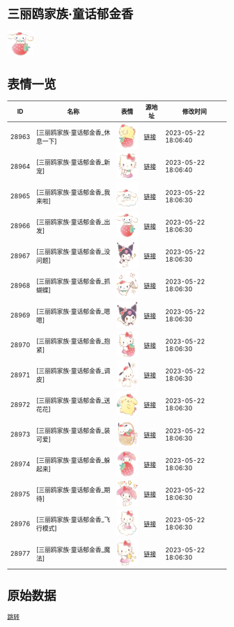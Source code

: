 # 三丽鸥家族·童话郁金香

<img src="./cover.png" height="60" alt="cover" />

# 表情一览

|ID|名称|表情|源地址|修改时间|
|----|----|----|----|----|
|28963|[三丽鸥家族·童话郁金香_休息一下]|<img src="./pic/028963_%5B三丽鸥家族·童话郁金香_休息一下%5D.png" height="60" alt="休息一下"/>|[链接](https://i0.hdslb.com/bfs/garb/9e5350b261a15e35272cf5b05b2b56d24eda5dc8.png)|2023-05-22 18:06:40|
|28964|[三丽鸥家族·童话郁金香_新宠]|<img src="./pic/028964_%5B三丽鸥家族·童话郁金香_新宠%5D.png" height="60" alt="新宠"/>|[链接](https://i0.hdslb.com/bfs/garb/3ba6d934d44624a45b5500a29da275577624e23e.png)|2023-05-22 18:06:40|
|28965|[三丽鸥家族·童话郁金香_我来啦]|<img src="./pic/028965_%5B三丽鸥家族·童话郁金香_我来啦%5D.png" height="60" alt="我来啦"/>|[链接](https://i0.hdslb.com/bfs/garb/5203e1f28686faad664c27af2bbd753789123eae.png)|2023-05-22 18:06:30|
|28966|[三丽鸥家族·童话郁金香_出发]|<img src="./pic/028966_%5B三丽鸥家族·童话郁金香_出发%5D.png" height="60" alt="出发"/>|[链接](https://i0.hdslb.com/bfs/garb/b1449e1b9b28b6bac14113a19ab4b27a948c4fd2.png)|2023-05-22 18:06:30|
|28967|[三丽鸥家族·童话郁金香_没问题]|<img src="./pic/028967_%5B三丽鸥家族·童话郁金香_没问题%5D.png" height="60" alt="没问题"/>|[链接](https://i0.hdslb.com/bfs/garb/f917330cf5f907bc241fc85fd30b1742feb23c26.png)|2023-05-22 18:06:30|
|28968|[三丽鸥家族·童话郁金香_抓蝴蝶]|<img src="./pic/028968_%5B三丽鸥家族·童话郁金香_抓蝴蝶%5D.png" height="60" alt="抓蝴蝶"/>|[链接](https://i0.hdslb.com/bfs/garb/24331657461cd83d52eff24c7c7854b4c7ce519c.png)|2023-05-22 18:06:30|
|28969|[三丽鸥家族·童话郁金香_嗯嗯]|<img src="./pic/028969_%5B三丽鸥家族·童话郁金香_嗯嗯%5D.png" height="60" alt="嗯嗯"/>|[链接](https://i0.hdslb.com/bfs/garb/edfa130c4526b0c1013c3b24a5d1771afe88cdc8.png)|2023-05-22 18:06:30|
|28970|[三丽鸥家族·童话郁金香_抱紧]|<img src="./pic/028970_%5B三丽鸥家族·童话郁金香_抱紧%5D.png" height="60" alt="抱紧"/>|[链接](https://i0.hdslb.com/bfs/garb/9e54eda25fefdbf4ca66abbfb480124b079a9621.png)|2023-05-22 18:06:30|
|28971|[三丽鸥家族·童话郁金香_调皮]|<img src="./pic/028971_%5B三丽鸥家族·童话郁金香_调皮%5D.png" height="60" alt="调皮"/>|[链接](https://i0.hdslb.com/bfs/garb/de69598b8518cf989d387aec14cd8585650100c9.png)|2023-05-22 18:06:30|
|28972|[三丽鸥家族·童话郁金香_送花花]|<img src="./pic/028972_%5B三丽鸥家族·童话郁金香_送花花%5D.png" height="60" alt="送花花"/>|[链接](https://i0.hdslb.com/bfs/garb/1c4a0716ad0053b2f8d08dcf3edbae7aee63a139.png)|2023-05-22 18:06:30|
|28973|[三丽鸥家族·童话郁金香_装可爱]|<img src="./pic/028973_%5B三丽鸥家族·童话郁金香_装可爱%5D.png" height="60" alt="装可爱"/>|[链接](https://i0.hdslb.com/bfs/garb/a4e5ae1973f3fceb97ed32b4daccd598eebbbc6d.png)|2023-05-22 18:06:30|
|28974|[三丽鸥家族·童话郁金香_躲起来]|<img src="./pic/028974_%5B三丽鸥家族·童话郁金香_躲起来%5D.png" height="60" alt="躲起来"/>|[链接](https://i0.hdslb.com/bfs/garb/ef105118b7e661f204a4ae39b9550d175fc4fc8d.png)|2023-05-22 18:06:30|
|28975|[三丽鸥家族·童话郁金香_期待]|<img src="./pic/028975_%5B三丽鸥家族·童话郁金香_期待%5D.png" height="60" alt="期待"/>|[链接](https://i0.hdslb.com/bfs/garb/38d5d4a43aa065ff7c0b235570d552900f726779.png)|2023-05-22 18:06:30|
|28976|[三丽鸥家族·童话郁金香_飞行模式]|<img src="./pic/028976_%5B三丽鸥家族·童话郁金香_飞行模式%5D.png" height="60" alt="飞行模式"/>|[链接](https://i0.hdslb.com/bfs/garb/dd0a3a81347660a67549b55c5940566c42657e64.png)|2023-05-22 18:06:30|
|28977|[三丽鸥家族·童话郁金香_魔法]|<img src="./pic/028977_%5B三丽鸥家族·童话郁金香_魔法%5D.png" height="60" alt="魔法"/>|[链接](https://i0.hdslb.com/bfs/garb/23a4c2db9c304bc180d4ac7e8e55f1c73212336e.png)|2023-05-22 18:06:30|

# 原始数据

[跳转](./raw.json)

